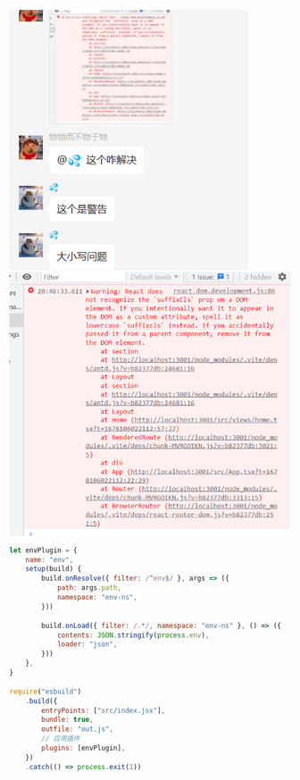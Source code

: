 ![image.png](https://raw.githubusercontent.com/xxxsjan/pic-bed/main/202305151245722.png)
![0974e2312324264bf64dedb0df8cc4e.png](https://raw.githubusercontent.com/xxxsjan/pic-bed/main/202305151245908.png)

```javascript
let envPlugin = {
    name: "env",
    setup(build) {
        build.onResolve({ filter: /^env$/ }, args => ({
            path: args.path,
            namespace: "env-ns",
        }))

        build.onLoad({ filter: /.*/, namespace: "env-ns" }, () => ({
            contents: JSON.stringify(process.env),
            loader: "json",
        }))
    },
}

require("esbuild")
    .build({
        entryPoints: ["src/index.jsx"],
        bundle: true,
        outfile: "out.js",
        // 应用插件
        plugins: [envPlugin],
    })
    .catch(() => process.exit(1))

```
